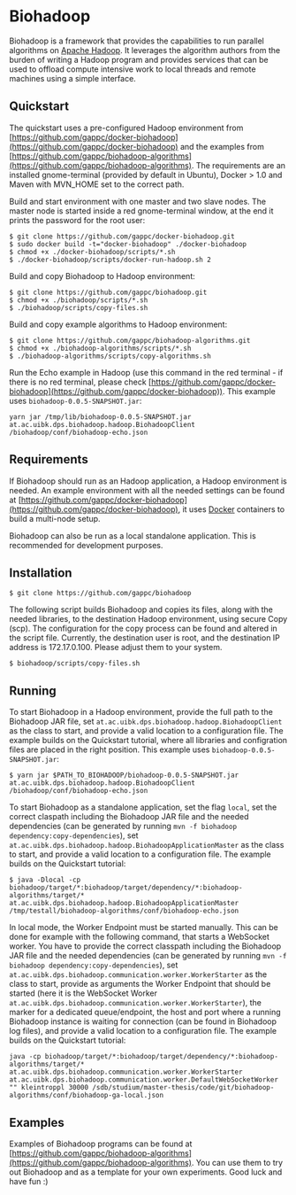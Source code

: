 Biohadoop
=========

Biohadoop is a framework that provides the capabilities to run parallel algorithms on [Apache Hadoop](http://hadoop.apache.org/). It leverages the algorithm authors from the burden of writing a Hadoop program and provides services that can be used to offload compute intensive work to local threads and remote machines using a simple interface.

## Quickstart
The quickstart uses a pre-configured Hadoop environment from [https://github.com/gappc/docker-biohadoop](https://github.com/gappc/docker-biohadoop) and the examples from [https://github.com/gappc/biohadoop-algorithms](https://github.com/gappc/biohadoop-algorithms). The requirements are an installed gnome-terminal (provided by default in Ubuntu), Docker > 1.0 and Maven with MVN_HOME set to the correct path.

Build and start environment with one master and two slave nodes. The master node is started inside a red gnome-terminal window, at the end it prints the password for the root user:
```
$ git clone https://github.com/gappc/docker-biohadoop.git
$ sudo docker build -t="docker-biohadoop" ./docker-biohadoop
$ chmod +x ./docker-biohadoop/scripts/*.sh
$ ./docker-biohadoop/scripts/docker-run-hadoop.sh 2
```

Build and copy Biohadoop to Hadoop environment:
```
$ git clone https://github.com/gappc/biohadoop.git
$ chmod +x ./biohadoop/scripts/*.sh
$ ./biohadoop/scripts/copy-files.sh
```

Build and copy example algorithms to Hadoop environment:
```
$ git clone https://github.com/gappc/biohadoop-algorithms.git
$ chmod +x ./biohadoop-algorithms/scripts/*.sh
$ ./biohadoop-algorithms/scripts/copy-algorithms.sh
```

Run the Echo example in Hadoop (use this command in the red terminal - if there is no red terminal, please check [https://github.com/gappc/docker-biohadoop](https://github.com/gappc/docker-biohadoop)). This example uses `biohadoop-0.0.5-SNAPSHOT.jar`:
```
yarn jar /tmp/lib/biohadoop-0.0.5-SNAPSHOT.jar at.ac.uibk.dps.biohadoop.hadoop.BiohadoopClient /biohadoop/conf/biohadoop-echo.json
```

## Requirements
If Biohadoop should run as an Hadoop application, a Hadoop environment is needed. An example environment with all the needed settings can be found at [https://github.com/gappc/docker-biohadoop](https://github.com/gappc/docker-biohadoop), it uses [Docker](https://www.docker.com/) containers to build a multi-node setup.

Biohadoop can also be run as a local standalone application. This is recommended for development purposes. 

## Installation
```
$ git clone https://github.com/gappc/biohadoop
```

The following script builds Biohadoop and copies its files, along with the needed libraries, to the destination Hadoop environment, using secure Copy (scp). The configuration for the copy process can be found and altered in the script file. Currently, the destination user is root, and the destination IP address is 172.17.0.100. Please adjust them to your system.
```
$ biohadoop/scripts/copy-files.sh
```

## Running
To start Biohadoop in a Hadoop environment, provide the full path to the Biohadoop JAR file, set `at.ac.uibk.dps.biohadoop.hadoop.BiohadoopClient` as the class to start, and provide a valid location to a configuration file. The example builds on the Quickstart tutorial, where all libraries and configration files are placed in the right position. This example uses `biohadoop-0.0.5-SNAPSHOT.jar`:
```
$ yarn jar $PATH_TO_BIOHADOOP/biohadoop-0.0.5-SNAPSHOT.jar at.ac.uibk.dps.biohadoop.hadoop.BiohadoopClient /biohadoop/conf/biohadoop-echo.json
```

To start Biohadoop as a standalone application, set the flag `local`, set the correct claspath including the Biohadoop JAR file and the needed dependencies (can be generated by running `mvn -f biohadoop dependency:copy-dependencies`), set `at.ac.uibk.dps.biohadoop.hadoop.BiohadoopApplicationMaster` as the class to start, and provide a valid location to a configuration file. The example builds on the Quickstart tutorial:
```
$ java -Dlocal -cp biohadoop/target/*:biohadoop/target/dependency/*:biohadoop-algorithms/target/*  at.ac.uibk.dps.biohadoop.hadoop.BiohadoopApplicationMaster /tmp/testall/biohadoop-algorithms/conf/biohadoop-echo.json
```
In local mode, the Worker Endpoint must be started manually. This can be done for example with the following command, that starts a WebSocket worker. You have to provide the correct classpath including the Biohadoop JAR file and the needed dependencies (can be generated by running `mvn -f biohadoop dependency:copy-dependencies`), set `at.ac.uibk.dps.biohadoop.communication.worker.WorkerStarter` as the class to start, provide as arguments the Worker Endpoint that should be started (here it is the WebSocket Worker `at.ac.uibk.dps.biohadoop.communication.worker.WorkerStarter`), the marker for a dedicated queue/endpoint, the host and port where a running Biohadoop instance is waiting for connection (can be found in Biohadoop log files), and provide a valid location to a configuration file. The example builds on the Quickstart tutorial:
```
java -cp biohadoop/target/*:biohadoop/target/dependency/*:biohadoop-algorithms/target/* at.ac.uibk.dps.biohadoop.communication.worker.WorkerStarter at.ac.uibk.dps.biohadoop.communication.worker.DefaultWebSocketWorker "" kleintroppl 30000 /sdb/studium/master-thesis/code/git/biohadoop-algorithms/conf/biohadoop-ga-local.json
```

## Examples
Examples of Biohadoop programs can be found at [https://github.com/gappc/biohadoop-algorithms](https://github.com/gappc/biohadoop-algorithms). You can use them to try out Biohadoop and as a template for your own experiments. Good luck and have fun :)
